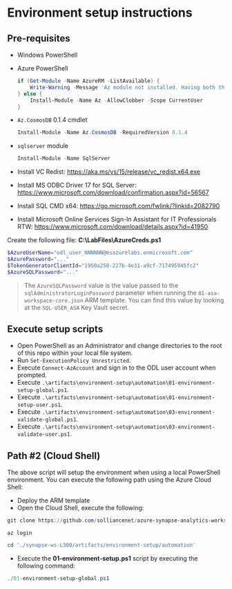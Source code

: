 # Environment setup instructions

## Pre-requisites

* Windows PowerShell
* Azure PowerShell

    ```powershell
    if (Get-Module -Name AzureRM -ListAvailable) {
        Write-Warning -Message 'Az module not installed. Having both the AzureRM and Az modules installed at the same time is not supported.'
    } else {
        Install-Module -Name Az -AllowClobber -Scope CurrentUser
    }
    ```

* `Az.CosmosDB` 0.1.4 cmdlet

    ```powershell
    Install-Module -Name Az.CosmosDB -RequiredVersion 0.1.4
    ```

* `sqlserver` module

    ```powershell
    Install-Module -Name SqlServer
    ```

* Install VC Redist: <https://aka.ms/vs/15/release/vc_redist.x64.exe>
* Install MS ODBC Driver 17 for SQL Server: <https://www.microsoft.com/download/confirmation.aspx?id=56567>
* Install SQL CMD x64: <https://go.microsoft.com/fwlink/?linkid=2082790>
* Install Microsoft Online Services Sign-In Assistant for IT Professionals RTW: <https://www.microsoft.com/download/details.aspx?id=41950>

Create the following file: **C:\LabFiles\AzureCreds.ps1**

```powershell
$AzureUserName="odl_user_NNNNNN@msazurelabs.onmicrosoft.com"
$AzurePassword="..."
$TokenGeneratorClientId="1950a258-227b-4e31-a9cf-717495945fc2"
$AzureSQLPassword="..."
```

> The `AzureSQLPassword` value is the value passed to the `sqlAdministratorLoginPassword` parameter when running the `01-asa-workspace-core.json` ARM template. You can find this value by looking at the `SQL-USER_ASA` Key Vault secret.

## Execute setup scripts

* Open PowerShell as an Administrator and change directories to the root of this repo within your local file system.
* Run `Set-ExecutionPolicy Unrestricted`.
* Execute `Connect-AzAccount` and sign in to the ODL user account when prompted.
* Execute `.\artifacts\environment-setup\automation\01-environment-setup-global.ps1`.
* Execute `.\artifacts\environment-setup\automation\01-environment-setup-user.ps1`.
* Execute `.\artifacts\environment-setup\automation\03-environment-validate-global.ps1`.
* Execute `.\artifacts\environment-setup\automation\03-environment-validate-user.ps1`.

## Path #2 (Cloud Shell)

The above script will setup the environment when using a local PowerShell environment. You can execute the following path using the Azure Cloud Shell:

* Deploy the ARM template
* Open the Cloud Shell, execute the following:

```PowerShell
git clone https://github.com/solliancenet/azure-synapse-analytics-workshop-300.git synapse-ws-L300
```

```cli
az login
```

```PowerShell
cd './synapse-ws-L300/artifacts/environment-setup/automation'
```

* Execute the **01-environment-setup.ps1** script by executing the following command:

```PowerShell
./01-environment-setup-global.ps1
```

